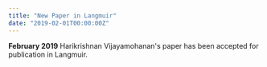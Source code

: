 ```yaml
---
title: "New Paper in Langmuir"
date: "2019-02-01T00:00:00Z"
---
```

**February 2019** Harikrishnan Vijayamohanan's paper has been accepted for publication in Langmuir.